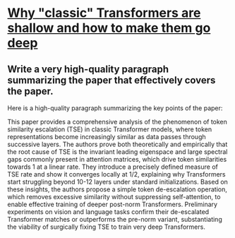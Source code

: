 # [Why "classic" Transformers are shallow and how to make them go deep](https://arxiv.org/abs/2312.06182)

## Write a very high-quality paragraph summarizing the paper that effectively covers the paper.

 Here is a high-quality paragraph summarizing the key points of the paper:

This paper provides a comprehensive analysis of the phenomenon of token similarity escalation (TSE) in classic Transformer models, where token representations become increasingly similar as data passes through successive layers. The authors prove both theoretically and empirically that the root cause of TSE is the invariant leading eigenspace and large spectral gaps commonly present in attention matrices, which drive token similarities towards 1 at a linear rate. They introduce a precisely defined measure of TSE rate and show it converges locally at 1/2, explaining why Transformers start struggling beyond 10-12 layers under standard initializations. Based on these insights, the authors propose a simple token de-escalation operation, which removes excessive similarity without suppressing self-attention, to enable effective training of deeper post-norm Transformers. Preliminary experiments on vision and language tasks confirm their de-escalated Transformer matches or outperforms the pre-norm variant, substantiating the viability of surgically fixing TSE to train very deep Transformers.

